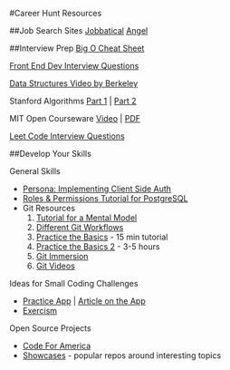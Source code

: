 #Career Hunt Resources

##Job Search Sites
[Jobbatical](https://jobbatical.com/)
[Angel](https://angel.co/ )

##Interview Prep
[Big O Cheat Sheet](http://bigocheatsheet.com/)

[Front End Dev Interview Questions](https://github.com/h5bp/Front-end-Developer-Interview-Questions)

[Data Structures Video by Berkeley](http://webcast.berkeley.edu/playlist#c,d,Computer_Science,-XXv-cvA_iAlnI-BQr9hjqADPBtujFJd)

Stanford Algorithms [Part 1](https://www.coursera.org/course/algo) | [Part 2](https://www.coursera.org/course/algo2)

MIT Open Courseware [Video](http://ocw.mit.edu/courses/electrical-engineering-and-computer-science/6-006-introduction-to-algorithms-fall-2011/lecture-videos/) | [PDF](https://mail.google.com/mail/u/0/#section_query/(in%3Ainbox+OR+label%3A%5Eiim)+is%3Aunread/14cb4d148317a3a3?compose=14cbf786362625e0&projector=1)

[Leet Code Interview Questions](https://leetcode.com/)

##Develop Your Skills

General Skills
  * [Persona: Implementing Client Side Auth](https://www.mozilla.org/en-US/persona/)
  * [Roles & Permissions Tutorial for PostgreSQL](https://www.digitalocean.com/community/tutorials/how-to-use-roles-and-manage-grant-permissions-in-postgresql-on-a-vps--2)
  * Git Resources
    1. [Tutorial for a Mental Model](https://pragprog.com/screencasts/v-jwsceasy/source-control-made-easy)
    2. [Different Git Workflows](https://www.atlassian.com/git/tutorials/comparing-workflows)
    3. [Practice the Basics](https://try.github.io/levels/1/challenges/1 ) - 15 min tutorial
    4. [Practice the Basics 2](http://pcottle.github.io/learnGitBranching/) - 3-5 hours
    5. [Git Immersion](http://gitimmersion.com/)
    6. [Git Videos](http://git-scm.com/videos)

Ideas for Small Coding Challenges
  * [Practice App](http://tevko.github.io/practice/) | [Article on the App](http://www.creativebloq.com/app-design/ultimate-practice-app-developers-31514358)
  * [Exercism](http://exercism.io/)

Open Source Projects
  * [Code For America](http://www.codeforamerica.org/geeks/civicissues)
  * [Showcases](https://github.com/showcases) - popular repos around interesting topics